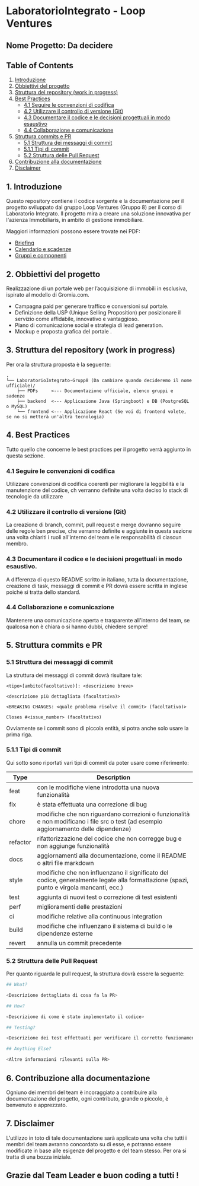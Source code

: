 # LaboratorioIntegrato - Loop Ventures 
## Nome Progetto: Da decidere

## Table of Contents
1. [Introduzione](#1-introduzione)
2. [Obbiettivi del progetto](#2-obbiettivi-del-progetto)
3. [Struttura del repository (work in progress)](#3-struttura-del-repository-work-in-progress)
4. [Best Practices](#4-best-practices)
    - [4.1 Seguire le convenzioni di codifica](#41-seguire-le-convenzioni-di-codifica)
    - [4.2 Utilizzare il controllo di versione (Git)](#42-utilizzare-il-controllo-di-versione-git)
    - [4.3 Documentare il codice e le decisioni progettuali in modo esaustivo](#43-documentare-il-codice-e-le-decisioni-progettuali-in-modo-esaustivo)
    - [4.4 Collaborazione e comunicazione](#44-collaborazione-e-comunicazione)
5. [Struttura commits e PR](#5-struttura-commits-e-pr)
    - [5.1 Struttura dei messaggi di commit](#51-struttura-dei-messaggi-di-commit)
    - [5.1.1 Tipi di commit](#511-tipi-di-commit)
    - [5.2 Struttura delle Pull Request](#52-struttura-delle-pull-request)
6. [Contribuzione alla documentazione](#6-contribuzione-alla-documentazione)
7. [Disclaimer](#7-disclaimer)

## 1. Introduzione

Questo repository contiene il codice sorgente e la documentazione per il progetto sviluppato dal gruppo Loop Ventures (Gruppo 8) per il corso di Laboratorio Integrato. Il progetto mira a creare una soluzione innovativa per l'azienza Immobiliaris, in ambito di gestione immobiliare.

Maggiori informazioni possono essere trovate nei PDF:

- [Briefing](PDFs/Briefing%2024-26.pdf)
- [Calendario e scadenze](PDFs/Calendario%2025-26.pdf)
- [Gruppi e componenti](PDFs/Gruppi_DSG-WDV-SWD.pdf)


## 2. Obbiettivi del progetto

Realizzazione di un portale web per l’acquisizione di immobili in esclusiva, ispirato al modello di Gromia.com. 
- Campagna paid per generare traffico e conversioni sul portale. 
- Definizione della USP (Unique Selling Proposition) per posizionare il servizio come affidabile, innovativo e vantaggioso. 
- Piano di comunicazione social e strategia di lead generation. 
- Mockup e proposta grafica del portale .


## 3. Struttura del repository (work in progress)

Per ora la struttura proposta è la seguente:

```
.
└── LaboratorioIntegrato-Grupp8 (Da cambiare quando decideremo il nome ufficiale)/
    ├── PDFs     <--- Documentazione ufficiale, elenco gruppi e sadenze
    ├── backend  <--- Applicazione Java (Springboot) e DB (PostgreSQL o MySQL)
    └── frontend <--- Applicazione React (Se voi di frontend volete, se no si metterà un'altra tecnologia)
```

## 4. Best Practices

Tutto quello che concerne le best practices per il progetto verrà aggiunto in questa sezione.

### 4.1 Seguire le convenzioni di codifica 

Utilizzare convenzioni di codifica coerenti per migliorare la leggibilità e la manutenzione del codice, ch verranno definite una volta deciso lo stack di tecnologie da utilizzare

### 4.2 Utilizzare il controllo di versione (Git)

La creazione di branch, commit, pull request e merge dovranno seguire delle regole ben precise, che verranno definite e aggiunte in questa sezione una volta chiariti i ruoli all'interno del team e le responsabilità di ciascun membro.

### 4.3 Documentare il codice e le decisioni progettuali in modo esaustivo.

A differenza di questo README scritto in italiano, tutta la documentazione, creazione di task, messaggi di commit e PR dovrà essere scritta in inglese poichè si tratta dello standard.

### 4.4 Collaborazione e comunicazione

Mantenere una comunicazione aperta e trasparente all'interno del team, se qualcosa non è chiara o si hanno dubbi, chiedere sempre!

## 5. Struttura commits e PR

### 5.1 Struttura dei messaggi di commit

La struttura dei messaggi di commit dovrà risultare tale:

```
<tipo>[ambito(facoltativo)]: <descrizione breve>

<descrizione più dettagliata (facoltativa)>

<BREAKING CHANGES: <quale problema risolve il commit> (facoltativo)>

Closes #<issue_number> (facoltativo)
```

Ovviamente se i commit sono di piccola entità, si potra anche solo usare la prima riga.

### 5.1.1 Tipi di commit

Qui sotto sono riportati vari tipi di commit da poter usare come riferimento:

| Type   | Description                                                                                                                                           |
|--------|-------------------------------------------------------------------------------------------------------------------------------------------------------|
| feat   | con le modifiche viene introdotta una nuova funzionalità                                                                                              |
| fix    | è stata effettuata una correzione di bug                                                                                                              |
| chore  | modifiche che non riguardano correzioni o funzionalità e non modificano i file src o test (ad esempio aggiornamento delle dipendenze)                 |
| refactor | rifattorizzazione del codice che non corregge bug e non aggiunge funzionalità                                                                      |
| docs   | aggiornamenti alla documentazione, come il README o altri file markdown                                                                               |
| style  | modifiche che non influenzano il significato del codice, generalmente legate alla formattazione (spazi, punto e virgola mancanti, ecc.)               |
| test   | aggiunta di nuovi test o correzione di test esistenti                                                                                                 |
| perf   | miglioramenti delle prestazioni                                                                                                                       |
| ci     | modifiche relative alla continuous integration                                                                                                        |
| build  | modifiche che influenzano il sistema di build o le dipendenze esterne                                                                                 |
| revert | annulla un commit precedente                                                                                                                          |



### 5.2 Struttura delle Pull Request

Per quanto riguarda le pull request, la struttura dovrà essere la seguente:

```bash
## What?

<Descrizione dettagliata di cosa fa la PR>

## How?

<Descrizione di come è stato implementato il codice>

## Testing?

<Descrizione dei test effettuati per verificare il corretto funzionamento del codice>

## Anything Else?

<Altre informazioni rilevanti sulla PR>
```

## 6. Contribuzione alla documentazione

Ogniuno dei membri del team è incoraggiato a contribuire alla documentazione del progetto, ogni contributo, grande o piccolo, è benvenuto e apprezzato.

## 7. Disclaimer

L'utilizzo in toto di tale documentazione sarà applicato una volta che tutti i membri del team avranno concordato su di esse, e potranno essere modificate in base alle esigenze del progetto e del team stesso. Per ora si tratta di una bozza iniziale.

## Grazie dal Team Leader e buon coding a tutti !